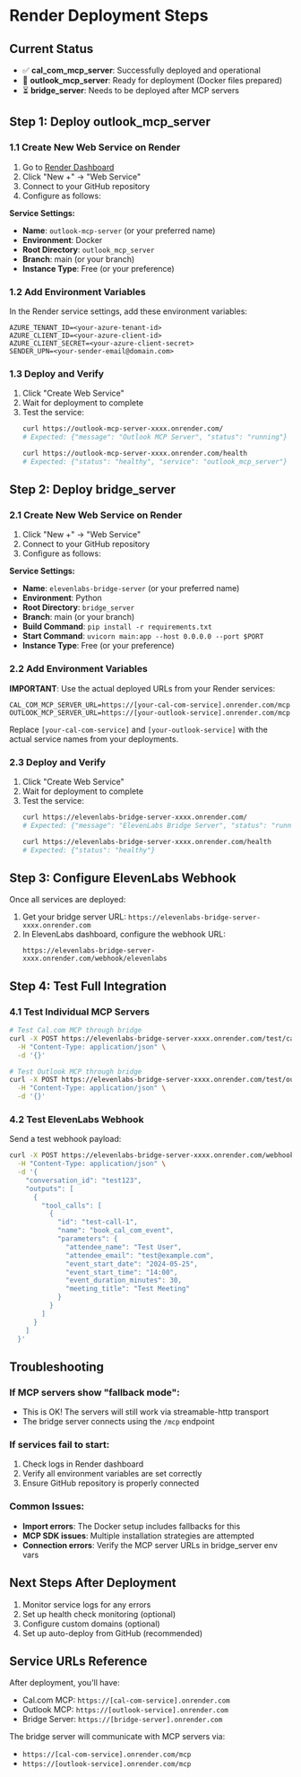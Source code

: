 # Render Deployment Steps

## Current Status
- ✅ **cal_com_mcp_server**: Successfully deployed and operational
- 🔄 **outlook_mcp_server**: Ready for deployment (Docker files prepared)
- ⏳ **bridge_server**: Needs to be deployed after MCP servers

## Step 1: Deploy outlook_mcp_server

### 1.1 Create New Web Service on Render
1. Go to [Render Dashboard](https://dashboard.render.com)
2. Click "New +" → "Web Service"
3. Connect to your GitHub repository
4. Configure as follows:

**Service Settings:**
- **Name**: `outlook-mcp-server` (or your preferred name)
- **Environment**: Docker
- **Root Directory**: `outlook_mcp_server`
- **Branch**: main (or your branch)
- **Instance Type**: Free (or your preference)

### 1.2 Add Environment Variables
In the Render service settings, add these environment variables:
```
AZURE_TENANT_ID=<your-azure-tenant-id>
AZURE_CLIENT_ID=<your-azure-client-id>
AZURE_CLIENT_SECRET=<your-azure-client-secret>
SENDER_UPN=<your-sender-email@domain.com>
```

### 1.3 Deploy and Verify
1. Click "Create Web Service"
2. Wait for deployment to complete
3. Test the service:
   ```bash
   curl https://outlook-mcp-server-xxxx.onrender.com/
   # Expected: {"message": "Outlook MCP Server", "status": "running"}
   
   curl https://outlook-mcp-server-xxxx.onrender.com/health
   # Expected: {"status": "healthy", "service": "outlook_mcp_server"}
   ```

## Step 2: Deploy bridge_server

### 2.1 Create New Web Service on Render
1. Click "New +" → "Web Service"
2. Connect to your GitHub repository
3. Configure as follows:

**Service Settings:**
- **Name**: `elevenlabs-bridge-server` (or your preferred name)
- **Environment**: Python
- **Root Directory**: `bridge_server`
- **Branch**: main (or your branch)
- **Build Command**: `pip install -r requirements.txt`
- **Start Command**: `uvicorn main:app --host 0.0.0.0 --port $PORT`
- **Instance Type**: Free (or your preference)

### 2.2 Add Environment Variables
**IMPORTANT**: Use the actual deployed URLs from your Render services:
```
CAL_COM_MCP_SERVER_URL=https://[your-cal-com-service].onrender.com/mcp
OUTLOOK_MCP_SERVER_URL=https://[your-outlook-service].onrender.com/mcp
```

Replace `[your-cal-com-service]` and `[your-outlook-service]` with the actual service names from your deployments.

### 2.3 Deploy and Verify
1. Click "Create Web Service"
2. Wait for deployment to complete
3. Test the service:
   ```bash
   curl https://elevenlabs-bridge-server-xxxx.onrender.com/
   # Expected: {"message": "ElevenLabs Bridge Server", "status": "running"}
   
   curl https://elevenlabs-bridge-server-xxxx.onrender.com/health
   # Expected: {"status": "healthy"}
   ```

## Step 3: Configure ElevenLabs Webhook

Once all services are deployed:

1. Get your bridge server URL: `https://elevenlabs-bridge-server-xxxx.onrender.com`
2. In ElevenLabs dashboard, configure the webhook URL:
   ```
   https://elevenlabs-bridge-server-xxxx.onrender.com/webhook/elevenlabs
   ```

## Step 4: Test Full Integration

### 4.1 Test Individual MCP Servers
```bash
# Test Cal.com MCP through bridge
curl -X POST https://elevenlabs-bridge-server-xxxx.onrender.com/test/cal-com \
  -H "Content-Type: application/json" \
  -d '{}'

# Test Outlook MCP through bridge  
curl -X POST https://elevenlabs-bridge-server-xxxx.onrender.com/test/outlook \
  -H "Content-Type: application/json" \
  -d '{}'
```

### 4.2 Test ElevenLabs Webhook
Send a test webhook payload:
```bash
curl -X POST https://elevenlabs-bridge-server-xxxx.onrender.com/webhook/elevenlabs \
  -H "Content-Type: application/json" \
  -d '{
    "conversation_id": "test123",
    "outputs": [
      {
        "tool_calls": [
          {
            "id": "test-call-1",
            "name": "book_cal_com_event",
            "parameters": {
              "attendee_name": "Test User",
              "attendee_email": "test@example.com",
              "event_start_date": "2024-05-25",
              "event_start_time": "14:00",
              "event_duration_minutes": 30,
              "meeting_title": "Test Meeting"
            }
          }
        ]
      }
    ]
  }'
```

## Troubleshooting

### If MCP servers show "fallback mode":
- This is OK! The servers will still work via streamable-http transport
- The bridge server connects using the `/mcp` endpoint

### If services fail to start:
1. Check logs in Render dashboard
2. Verify all environment variables are set correctly
3. Ensure GitHub repository is properly connected

### Common Issues:
- **Import errors**: The Docker setup includes fallbacks for this
- **MCP SDK issues**: Multiple installation strategies are attempted
- **Connection errors**: Verify the MCP server URLs in bridge_server env vars

## Next Steps After Deployment

1. Monitor service logs for any errors
2. Set up health check monitoring (optional)
3. Configure custom domains (optional)
4. Set up auto-deploy from GitHub (recommended)

## Service URLs Reference

After deployment, you'll have:
- Cal.com MCP: `https://[cal-com-service].onrender.com`
- Outlook MCP: `https://[outlook-service].onrender.com`
- Bridge Server: `https://[bridge-server].onrender.com`

The bridge server will communicate with MCP servers via:
- `https://[cal-com-service].onrender.com/mcp`
- `https://[outlook-service].onrender.com/mcp`